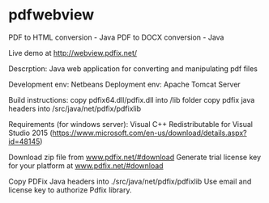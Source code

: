 # pdfwebview
PDF to HTML conversion - Java
PDF to DOCX conversion - Java

Live demo at
http://webview.pdfix.net/

Descrption:
Java web application for converting and manipulating pdf files


Development env: Netbeans
Deployment env: Apache Tomcat Server

Build instructions:
copy pdfix64.dll/pdfix.dll into <project>/lib folder
copy pdfix java headers into <project>/src/java/net/pdfix/pdfixlib

Requirements (for windows server):
Visual C++ Redistributable for Visual Studio 2015
(https://www.microsoft.com/en-us/download/details.aspx?id=48145)

Download zip file from www.pdfix.net/#download
Generate trial license key for your platform at www.pdfix.net/#download

Copy PDFix Java headers into ./src/java/net/pdfix/pdfixlib
Use email and license key to authorize Pdfix library.
